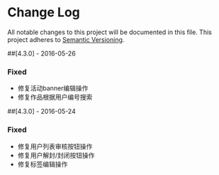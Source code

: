 # Change Log
All notable changes to this project will be documented in this file.
This project adheres to [Semantic Versioning](http://semver.org/).

##[4.3.0] - 2016-05-26
### Fixed
- 修复活动banner编辑操作
- 修复作品根据用户编号搜索

##[4.3.0] - 2016-05-24
### Fixed
- 修复用户列表审核按钮操作
- 修复用户解封/封闭按钮操作
- 修复标签编辑操作

